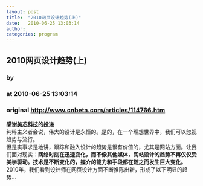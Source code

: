```yaml
---
layout: post
title:  "2010网页设计趋势(上)"
date:   2010-06-25 13:03:14
author: 
categories: program
---
```


## 2010网页设计趋势(上)
### by 
### at 2010-06-25 13:03:14
### original <http://www.cnbeta.com/articles/114766.htm>

<b>感谢<a href="http://www.mazingtech.com">美芯科技</a>的投递</b><br>
纯粹主义者会说，伟大的设计是永恒的。是的，在一个理想世界中，我们可以忽视趋势与流行。<br>
但是实事求是地讲，跟踪和融入设计的趋势是很有价值的，尤其是网站方面。让我们面对现实：<strong>网络时刻在迅速变化，而不像其他媒体，网站设计的趋势不再仅仅受美学驱动。</strong><strong>技术是不断变化的，媒介的能力和手段都在随之而发生巨大变化。</strong>2010年，我们看到设计师在网页设计方面不断推陈出新，形成了以下明显的趋势...<br>